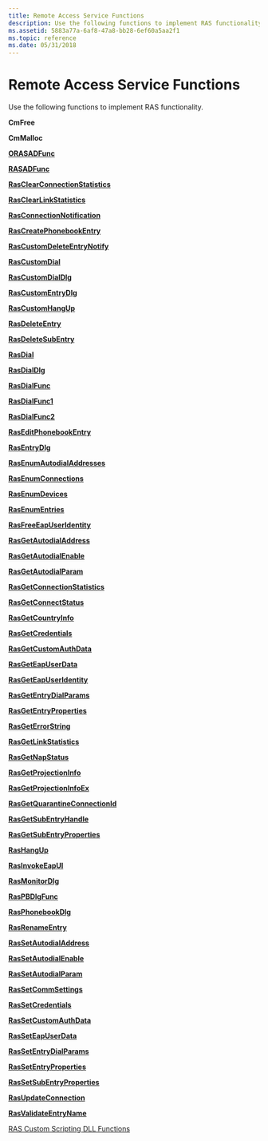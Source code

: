 ```yaml
---
title: Remote Access Service Functions
description: Use the following functions to implement RAS functionality.
ms.assetid: 5883a77a-6af8-47a8-bb28-6ef60a5aa2f1
ms.topic: reference
ms.date: 05/31/2018
---
```


# Remote Access Service Functions

Use the following functions to implement RAS functionality.

**CmFree**

**CmMalloc**

[**ORASADFunc**](/windows/desktop/api/Ras/nc-ras-orasadfunc)

[**RASADFunc**](/windows/desktop/api/Ras/nc-ras-rasadfunca)

[**RasClearConnectionStatistics**](/windows/desktop/api/Ras/nf-ras-rasclearconnectionstatistics)

[**RasClearLinkStatistics**](/windows/desktop/api/Ras/nf-ras-rasclearlinkstatistics)

[**RasConnectionNotification**](/windows/desktop/api/Ras/nf-ras-rasconnectionnotificationa)

[**RasCreatePhonebookEntry**](/windows/desktop/api/Ras/nf-ras-rascreatephonebookentrya)

[**RasCustomDeleteEntryNotify**](/windows/desktop/api/Ras/nc-ras-rascustomdeleteentrynotifyfn)

[**RasCustomDial**](/windows/desktop/api/Ras/nc-ras-rascustomdialfn)

[**RasCustomDialDlg**](/windows/desktop/api/Rasdlg/nc-rasdlg-rascustomdialdlgfn)

[**RasCustomEntryDlg**](/windows/desktop/api/Rasdlg/nc-rasdlg-rascustomentrydlgfn)

[**RasCustomHangUp**](/windows/desktop/api/Ras/nc-ras-rascustomhangupfn)

[**RasDeleteEntry**](/windows/desktop/api/Ras/nf-ras-rasdeleteentrya)

[**RasDeleteSubEntry**](/windows/desktop/api/Ras/nf-ras-rasdeletesubentrya)

[**RasDial**](/windows/desktop/api/Ras/nf-ras-rasdiala)

[**RasDialDlg**](/windows/desktop/api/Rasdlg/nf-rasdlg-rasdialdlga)

[**RasDialFunc**](/windows/desktop/api/Ras/nc-ras-rasdialfunc)

[**RasDialFunc1**](/windows/desktop/api/Ras/nc-ras-rasdialfunc1)

[**RasDialFunc2**](/windows/desktop/api/Ras/nc-ras-rasdialfunc2)

[**RasEditPhonebookEntry**](/windows/desktop/api/Ras/nf-ras-raseditphonebookentrya)

[**RasEntryDlg**](/windows/desktop/api/Rasdlg/nf-rasdlg-rasentrydlga)

[**RasEnumAutodialAddresses**](/windows/desktop/api/Ras/nf-ras-rasenumautodialaddressesa)

[**RasEnumConnections**](/windows/desktop/api/Ras/nf-ras-rasenumconnectionsa)

[**RasEnumDevices**](/windows/desktop/api/Ras/nf-ras-rasenumdevicesa)

[**RasEnumEntries**](/windows/desktop/api/Ras/nf-ras-rasenumentriesa)

[**RasFreeEapUserIdentity**](/windows/desktop/api/Ras/nf-ras-rasfreeeapuseridentitya)

[**RasGetAutodialAddress**](/windows/desktop/api/Ras/nf-ras-rasgetautodialaddressa)

[**RasGetAutodialEnable**](/windows/desktop/api/Ras/nf-ras-rasgetautodialenablea)

[**RasGetAutodialParam**](/windows/desktop/api/Ras/nf-ras-rasgetautodialparama)

[**RasGetConnectionStatistics**](/windows/desktop/api/Ras/nf-ras-rasgetconnectionstatistics)

[**RasGetConnectStatus**](/windows/desktop/api/Ras/nf-ras-rasgetconnectstatusa)

[**RasGetCountryInfo**](/windows/desktop/api/Ras/nf-ras-rasgetcountryinfoa)

[**RasGetCredentials**](/windows/desktop/api/Ras/nf-ras-rasgetcredentialsa)

[**RasGetCustomAuthData**](/windows/desktop/api/Ras/nf-ras-rasgetcustomauthdataa)

[**RasGetEapUserData**](/windows/desktop/api/Ras/nf-ras-rasgeteapuserdataa)

[**RasGetEapUserIdentity**](/windows/desktop/api/Ras/nf-ras-rasgeteapuseridentitya)

[**RasGetEntryDialParams**](/windows/desktop/api/Ras/nf-ras-rasgetentrydialparamsa)

[**RasGetEntryProperties**](/windows/desktop/api/Ras/nf-ras-rasgetentrypropertiesa)

[**RasGetErrorString**](/windows/desktop/api/Ras/nf-ras-rasgeterrorstringa)

[**RasGetLinkStatistics**](/windows/desktop/api/Ras/nf-ras-rasgetlinkstatistics)

[**RasGetNapStatus**](/windows/desktop/api/Ras/nf-ras-rasgetnapstatus)

[**RasGetProjectionInfo**](/previous-versions/windows/embedded/ms897107(v=msdn.10))

[**RasGetProjectionInfoEx**](/windows/desktop/api/Ras/nf-ras-rasgetprojectioninfoex)

[**RasGetQuarantineConnectionId**](/previous-versions/windows/desktop/legacy/aa377552(v=vs.85))

[**RasGetSubEntryHandle**](/windows/desktop/api/Ras/nf-ras-rasgetsubentryhandlea)

[**RasGetSubEntryProperties**](/windows/desktop/api/Ras/nf-ras-rasgetsubentrypropertiesa)

[**RasHangUp**](/windows/desktop/api/Ras/nf-ras-rashangupa)

[**RasInvokeEapUI**](/windows/desktop/api/Ras/nf-ras-rasinvokeeapui)

[**RasMonitorDlg**](/previous-versions/windows/desktop/legacy/aa377584(v=vs.85))

[**RasPBDlgFunc**](/windows/desktop/api/Rasdlg/nc-rasdlg-raspbdlgfunca)

[**RasPhonebookDlg**](/windows/desktop/api/Rasdlg/nf-rasdlg-rasphonebookdlga)

[**RasRenameEntry**](/windows/desktop/api/Ras/nf-ras-rasrenameentrya)

[**RasSetAutodialAddress**](/windows/desktop/api/Ras/nf-ras-rassetautodialaddressa)

[**RasSetAutodialEnable**](/windows/desktop/api/Ras/nf-ras-rassetautodialenablea)

[**RasSetAutodialParam**](/windows/desktop/api/Ras/nf-ras-rassetautodialparama)

[**RasSetCommSettings**](/windows/desktop/api/Ras/nc-ras-pfnrassetcommsettings)

[**RasSetCredentials**](/windows/desktop/api/Ras/nf-ras-rassetcredentialsa)

[**RasSetCustomAuthData**](/windows/desktop/api/Ras/nf-ras-rassetcustomauthdataa)

[**RasSetEapUserData**](/windows/desktop/api/Ras/nf-ras-rasseteapuserdataa)

[**RasSetEntryDialParams**](/windows/desktop/api/Ras/nf-ras-rassetentrydialparamsa)

[**RasSetEntryProperties**](/windows/desktop/api/Ras/nf-ras-rassetentrypropertiesa)

[**RasSetSubEntryProperties**](/windows/desktop/api/Ras/nf-ras-rassetsubentrypropertiesa)

[**RasUpdateConnection**](/windows/desktop/api/Ras/nf-ras-rasupdateconnection)

[**RasValidateEntryName**](/windows/desktop/api/Ras/nf-ras-rasvalidateentrynamea)

[RAS Custom Scripting DLL Functions](ras-custom-scripting-dll-functions.md)

 

 
